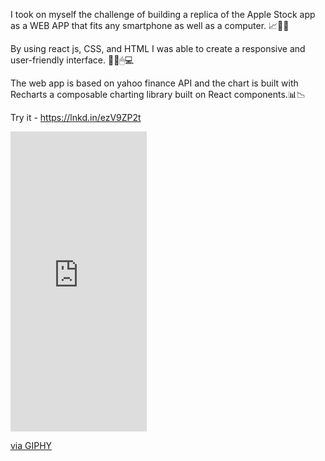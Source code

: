 I took on myself the challenge of building a replica of the Apple Stock app as a WEB APP that fits any smartphone as well as a computer. 📈🍏🍎

By using react js, CSS, and HTML I was able to create a responsive and user-friendly interface. 👨‍💻🖱💻


The web app is based on yahoo finance API and the chart is built with Recharts a composable charting library built on React components.📊📉


Try it - https://lnkd.in/ezV9ZP2t


<iframe src="https://giphy.com/embed/uxHnQ1LfZwRtdDr4FP" width="218" height="480" frameBorder="0" class="giphy-embed" allowFullScreen></iframe><p><a href="https://giphy.com/gifs/uxHnQ1LfZwRtdDr4FP">via GIPHY</a></p>

